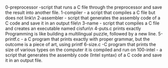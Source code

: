 0-preprocessor -script that runs a C file through the preprocessor and save the result into another file.
1-compiler - a script that compiles a C file but does not link\n
2-assembler - script that generates the assembly code of a C code and save it in an output file\n
3-name - script that compiles a C file and creates an executable named cisfun\n
4-puts.c prints exactly Programming is like building a multilingual puzzle, followed by a new line.
5-printf.c - a C program that prints exactly with proper grammar, but the outcome is a piece of art, using printf
6-size.c -C program that prints the size of various types on the computer it is compiled and run on
100-intel - a script that generates the assembly code (Intel syntax) of a C code and save it in an output file.
